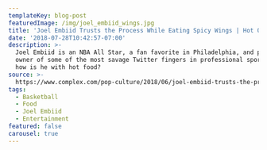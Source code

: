 ```yaml
---
templateKey: blog-post
featuredImage: /img/joel_embiid_wings.jpg
title: 'Joel Embiid Trusts the Process While Eating Spicy Wings | Hot Ones [Complex]'
date: '2018-07-28T10:42:57-07:00'
description: >-
  Joel Embiid is an NBA All Star, a fan favorite in Philadelphia, and proud
  owner of some of the most savage Twitter fingers in professional sports. But
  how is he with hot food? 
source: >-
  https://www.complex.com/pop-culture/2018/06/joel-embiid-trusts-the-process-while-eating-spicy-wings-hot-ones
tags:
  - Basketball
  - Food
  - Joel Embiid
  - Entertainment
featured: false
carousel: true
---
```


